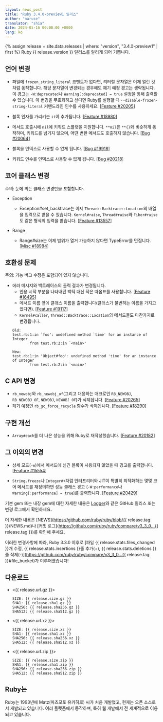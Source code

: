 ```yaml
---
layout: news_post
title: "Ruby 3.4.0-preview1 릴리스"
author: "naruse"
translator: "shia"
date: 2024-05-16 00:00:00 +0000
lang: ko
---
```


{% assign release = site.data.releases | where: "version", "3.4.0-preview1" | first %}
Ruby {{ release.version }} 릴리스를 알리게 되어 기쁩니다.

## 언어 변경

* 파일에 `frozen_string_literal` 코멘트가 없다면, 리터럴 문자열은 이제 얼린 것처럼
  동작합니다. 해당 문자열이 변경되는 경우에도 폐기 예정 경고는 생략됩니다.
  이 경고는 `-W:deprecated`나 `Warning[:deprecated] = true` 설정을 통해 출력할 수 있습니다.
  이 변경을 무효화하고 싶다면 Ruby를 실행할 때 `--disable-frozen-string-literal` 커맨드라인 인수를
  사용하세요. [[Feature #20205]]

* 블록 인자를 가리키는 `it`이 추가됩니다. [[Feature #18980]]

* 메서드 호출시에 `nil`에 키워드 스플랫을 지원합니다.
  `**nil`은 `**{}`와 비슷하게 동작하며, 키워드를 넘기지 않으며,
  어떤 변환 메서드도 호출하지 않습니다. [[Bug #20064]]

* 블록을 인덱스로 사용할 수 없게 됩니다. [[Bug #19918]]

* 키워드 인수를 인덱스로 사용할 수 없게 됩니다. [[Bug #20218]]

## 코어 클래스 변경

주의: 눈에 띄는 클래스 변경만을 포함합니다.

* Exception

  * Exception#set_backtrace는 이제 `Thread::Backtrace::Location`의 배열을 입력으로 받을 수 있습니다.
    `Kernel#raise`, `Thread#raise`와 `Fiber#raise`도 같은 형식의 입력을 받습니다. [[Feature #13557]]


* Range

  * Range#size는 이제 범위가 열거 가능하지 않다면 TypeError를 던집니다. [[Misc #18984]]



## 호환성 문제

주의: 기능 버그 수정은 포함되어 있지 않습니다.

* 에러 메시지와 백트레이스의 출력 결과가 변경됩니다.
  * 인용 시작 부분을 나타내던 백틱 대신 작은 따옴표를 사용합니다. [[Feature #16495]]
  * 메서드 이름 앞에 클래스 이름을 출력합니다(클래스가 불변하는 이름을 가지고 있다면). [[Feature #19117]]
  * `Kernel#caller`, `Thread::Backtrace::Location`의 메서드들도 마찬가지로 변경됩니다.
  ```
  Old:
  test.rb:1:in `foo': undefined method `time' for an instance of Integer
          from test.rb:2:in `<main>'

  New:
  test.rb:1:in 'Object#foo': undefined method 'time' for an instance of Integer
          from test.rb:2:in `<main>'
  ```


## C API 변경

* `rb_newobj`와 `rb_newobj_of`(그리고 대응하는 매크로인 `RB_NEWOBJ`, `RB_NEWOBJ_OF`, `NEWOBJ`, `NEWOBJ_OF`)가 삭제됩니다. [[Feature #20265]]
* 폐기 예정인 `rb_gc_force_recycle` 함수가 삭제됩니다. [[Feature #18290]]

## 구현 개선

* `Array#each`를 더 나은 성능을 위해 Ruby로 재작성했습니다. [[Feature #20182]]

## 그 이외의 변경

* 상세 모드(`-w`)에서 메서드에 넘긴 블록이 사용되지 않았을 때
  경고를 출력합니다.
  [[Feature #15554]]

* `String.freeze`나 `Integer#+`처럼 인터프리터와 JIT이 특별히 최적화하는
  몇몇 코어 메서드를 재정의하면 성능 클래스 경고
  (`-W:performance`나 `Warning[:performance] = true`)를 출력합니다.
  [[Feature #20429]]

기본 gem 또는 내장 gem에 대한 자세한 내용은 [Logger](https://github.com/ruby/logger/releases)와 같은
GitHub 릴리스 또는 변경 로그에서 확인하세요.

더 자세한 내용은 [NEWS](https://github.com/ruby/ruby/blob/{{ release.tag }}/NEWS.md)나
[커밋 로그](https://github.com/ruby/ruby/compare/v3_3_0...{{ release.tag }})를
확인해 주세요.

이러한 변경사항에 따라, Ruby 3.3.0 이후로 [파일 {{ release.stats.files_changed }}개 수정, {{ release.stats.insertions }}줄 추가(+), {{ release.stats.deletions }}줄 삭제(-)](https://github.com/ruby/ruby/compare/v3_3_0...{{ release.tag }}#file_bucket)가
이루어졌습니다!


## 다운로드

* <{{ release.url.gz }}>

      SIZE: {{ release.size.gz }}
      SHA1: {{ release.sha1.gz }}
      SHA256: {{ release.sha256.gz }}
      SHA512: {{ release.sha512.gz }}

* <{{ release.url.xz }}>

      SIZE: {{ release.size.xz }}
      SHA1: {{ release.sha1.xz }}
      SHA256: {{ release.sha256.xz }}
      SHA512: {{ release.sha512.xz }}

* <{{ release.url.zip }}>

      SIZE: {{ release.size.zip }}
      SHA1: {{ release.sha1.zip }}
      SHA256: {{ release.sha256.zip }}
      SHA512: {{ release.sha512.zip }}

## Ruby는

Ruby는 1993년에 Matz(마츠모토 유키히로) 씨가 처음 개발했고,
현재는 오픈 소스로서 개발되고 있습니다. 여러 플랫폼에서 동작하며,
특히 웹 개발에서 전 세계적으로 이용되고 있습니다.

[Feature #13557]: https://bugs.ruby-lang.org/issues/13557
[Feature #15554]: https://bugs.ruby-lang.org/issues/15554
[Feature #16495]: https://bugs.ruby-lang.org/issues/16495
[Feature #18290]: https://bugs.ruby-lang.org/issues/18290
[Feature #18980]: https://bugs.ruby-lang.org/issues/18980
[Misc #18984]:    https://bugs.ruby-lang.org/issues/18984
[Feature #19117]: https://bugs.ruby-lang.org/issues/19117
[Bug #19918]:     https://bugs.ruby-lang.org/issues/19918
[Bug #20064]:     https://bugs.ruby-lang.org/issues/20064
[Feature #20182]: https://bugs.ruby-lang.org/issues/20182
[Feature #20205]: https://bugs.ruby-lang.org/issues/20205
[Bug #20218]:     https://bugs.ruby-lang.org/issues/20218
[Feature #20265]: https://bugs.ruby-lang.org/issues/20265
[Feature #20429]: https://bugs.ruby-lang.org/issues/20429

